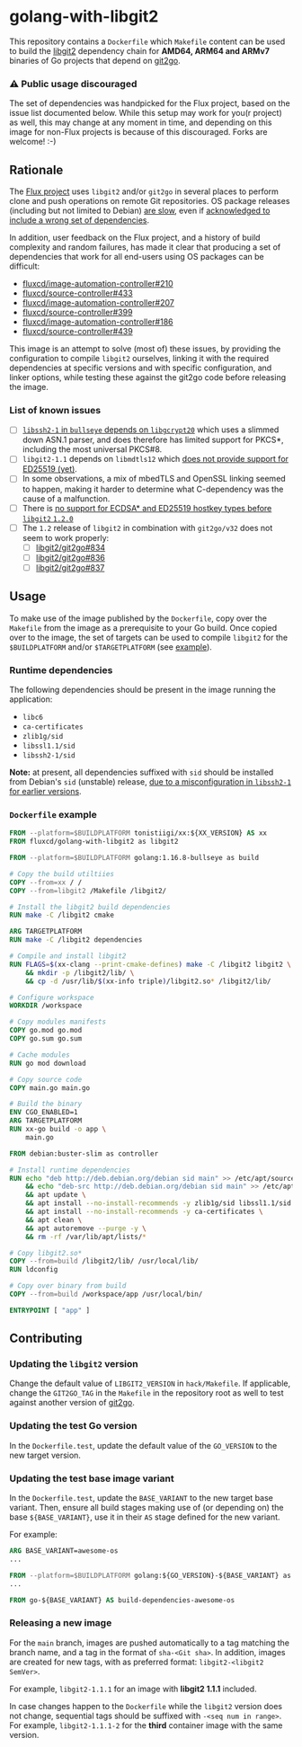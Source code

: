 # golang-with-libgit2

This repository contains a `Dockerfile` which `Makefile` content can be used to build the [libgit2][] dependency
chain for **AMD64, ARM64 and ARMv7** binaries of Go projects that depend on [git2go][]. 

### :warning: **Public usage discouraged**

The set of dependencies was handpicked for the Flux project, based on the issue list documented below. While this setup
may work for you(r project) as well, this may change at any moment in time, and depending on this image for non-Flux
projects is because of this discouraged. Forks are welcome! :-)

## Rationale

The [Flux project][] uses `libgit2` and/or `git2go` in several places to perform clone and push operations on remote
Git repositories. OS package releases (including but not limited to Debian) [are slow][libgit2-debian-tracker],
even if [acknowledged to include a wrong set of dependencies][libssh2-1-misconfiguration].

In addition, user feedback on the Flux project, and a history of build complexity and random failures, has made it clear
that producing a set of dependencies that work for all end-users using OS packages can be difficult:

- [fluxcd/image-automation-controller#210](https://github.com/fluxcd/image-automation-controller/issues/210)
- [fluxcd/source-controller#433](https://github.com/fluxcd/source-controller/issues/433)
- [fluxcd/image-automation-controller#207](https://github.com/fluxcd/image-automation-controller/issues/207)
- [fluxcd/source-controller#399](https://github.com/fluxcd/source-controller/issues/399)
- [fluxcd/image-automation-controller#186](https://github.com/fluxcd/image-automation-controller/issues/186)
- [fluxcd/source-controller#439](https://github.com/fluxcd/source-controller/issues/439)

This image is an attempt to solve (most of) these issues, by providing the configuration to compile `libgit2` ourselves,
linking it with the required dependencies at specific versions and with specific configuration, and linker options,
while testing these against the git2go code before releasing the image.

### List of known issues

- [ ] [`libssh2-1` in `bullseye` depends on `libgcrypt20`][libssh2-1-misconfiguration] which uses a slimmed down ASN.1
      parser, and does therefore has limited support for PKCS*, including the most universal PKCS#8.
- [ ] `libgit2-1.1` depends on `libmdtls12` which [does not provide support for ED25519 (yet)][mbedtls-ed25519].
- [ ] In some observations, a mix of mbedTLS and OpenSSL linking seemed to happen, making it harder to determine what
      C-dependency  was the cause of a malfunction.
- [ ] There is [no support for ECDSA* and ED25519 hostkey types before `libgit2` `1.2.0`][libgit2-5750]
- [ ] The `1.2` release of `libgit2` in combination with `git2go/v32` does not seem to work properly:
  - [ ] [libgit2/git2go#834](https://github.com/libgit2/git2go/issues/834)
  - [ ] [libgit2/git2go#836](https://github.com/libgit2/git2go/issues/836)
  - [ ] [libgit2/git2go#837](https://github.com/libgit2/git2go/issues/837)

## Usage

To make use of the image published by the `Dockerfile`, copy over the `Makefile` from the image as a prerequisite to
your Go build. Once copied over to the image, the set of targets can be used to compile `libgit2` for the
`$BUILDPLATFORM` and/or `$TARGETPLATFORM` (see [example](#Dockerfile-example)).

### Runtime dependencies

The following dependencies should be present in the image running the application:

- `libc6`
- `ca-certificates`
- `zlib1g/sid`
- `libssl1.1/sid`
- `libssh2-1/sid`

**Note:** at present, all dependencies suffixed with `sid` should be installed from Debian's `sid` (unstable) release,
[due to a misconfiguration in `libssh2-1` for earlier versions][libssh2-1-misconfiguration].

### `Dockerfile` example

```Dockerfile
FROM --platform=$BUILDPLATFORM tonistiigi/xx:${XX_VERSION} AS xx
FROM fluxcd/golang-with-libgit2 as libgit2

FROM --platform=$BUILDPLATFORM golang:1.16.8-bullseye as build

# Copy the build utiltiies
COPY --from=xx / /
COPY --from=libgit2 /Makefile /libgit2/

# Install the libgit2 build dependencies
RUN make -C /libgit2 cmake

ARG TARGETPLATFORM
RUN make -C /libgit2 dependencies

# Compile and install libgit2
RUN FLAGS=$(xx-clang --print-cmake-defines) make -C /libgit2 libgit2 \
    && mkdir -p /libgit2/lib/ \
    && cp -d /usr/lib/$(xx-info triple)/libgit2.so* /libgit2/lib/

# Configure workspace
WORKDIR /workspace

# Copy modules manifests
COPY go.mod go.mod
COPY go.sum go.sum

# Cache modules
RUN go mod download

# Copy source code
COPY main.go main.go

# Build the binary
ENV CGO_ENABLED=1
ARG TARGETPLATFORM
RUN xx-go build -o app \
    main.go

FROM debian:buster-slim as controller

# Install runtime dependencies
RUN echo "deb http://deb.debian.org/debian sid main" >> /etc/apt/sources.list \
    && echo "deb-src http://deb.debian.org/debian sid main" >> /etc/apt/sources.list \
    && apt update \
    && apt install --no-install-recommends -y zlib1g/sid libssl1.1/sid libssh2-1/sid \
    && apt install --no-install-recommends -y ca-certificates \
    && apt clean \
    && apt autoremove --purge -y \
    && rm -rf /var/lib/apt/lists/*

# Copy libgit2.so*
COPY --from=build /libgit2/lib/ /usr/local/lib/
RUN ldconfig

# Copy over binary from build
COPY --from=build /workspace/app /usr/local/bin/

ENTRYPOINT [ "app" ]
```

## Contributing

### Updating the `libgit2` version

Change the default value of `LIBGIT2_VERSION` in `hack/Makefile`. If applicable, change the `GIT2GO_TAG` in the
`Makefile` in the repository root as well to test against another version of [git2go][].

### Updating the test Go version

In the `Dockerfile.test`, update the default value of the `GO_VERSION` to the new target version.

### Updating the test base image variant

In the `Dockerfile.test`, update the `BASE_VARIANT` to the new target base variant. Then, ensure all build stages making use
of (or depending on) the base `${BASE_VARIANT}`, use it in their `AS` stage defined for the new variant.

For example:

```Dockerfile
ARG BASE_VARIANT=awesome-os
...

FROM --platform=$BUILDPLATFORM golang:${GO_VERSION}-${BASE_VARIANT} as go-awesome-os
...

FROM go-${BASE_VARIANT} AS build-dependencies-awesome-os
```

### Releasing a new image

For the `main` branch, images are pushed automatically to a tag matching the branch name, and a tag in the format of
`sha-<Git sha>`. In addition, images are created for new tags, with as preferred format: `libgit2-<libgit2 SemVer>`.

For example, `libgit2-1.1.1` for an image with **libgit2 1.1.1** included.

In case changes happen to the `Dockerfile` while the `libgit2` version does not change, sequential tags should
be suffixed with `-<seq num in range>`. For example, `libgit2-1.1.1-2` for the **third** container image
with the same version.

[xx]: https://github.com/tonistiigi/xx
[Go container image]: https://hub.docker.com/_/golang
[libgit2]: https://github.com/libgit2/libgit2
[git2go]: https://github.com/libgit2/git2go
[Flux project]: https://github.com/fluxcd
[libgit2-debian-tracker]: https://tracker.debian.org/pkg/libgit2
[libssh2-1-misconfiguration]: https://bugs.debian.org/cgi-bin/bugreport.cgi?bug=668271
[mbedtls-ed25519]: https://github.com/ARMmbed/mbedtls/issues/2452
[libgit2-5750]: https://github.com/libgit2/libgit2/pull/5750
